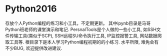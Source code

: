 # Python2016
存放个人Python编程的练习和小工具，不定期更新。
其中ipynb目录是马哥Python班老师的课堂演示和笔记. PersnalTools是个人做的一些小工具, 如SSH文件传输工具(类似于SCP), SSH远程SU命令执行工具, IP监控报警工具, 网站数据爬取工具等. 
根目录下是本人学习Python编程初期的的小练习.
水平所限, 难免会有不少BUG, 欢迎提供改进建议.
